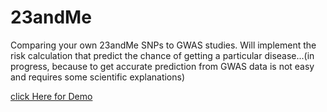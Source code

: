 # 23andMe
Comparing your own 23andMe SNPs to GWAS studies.
Will implement the risk calculation that predict the chance of getting a particular disease...(in progress, because to get accurate prediction from GWAS data is not easy and requires some scientific explanations)

[click Here for Demo](http://htmlpreview.github.io/?https://github.com/ccchang0111/23andMe/blob/master/Demo_23andMe_Risk.nb.html)
